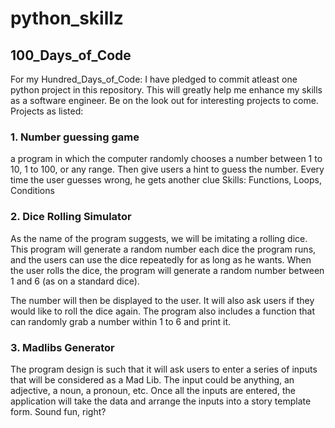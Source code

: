 <h1> python_skillz</h1>
<h2>100_Days_of_Code</h2>
<p1>For my Hundred_Days_of_Code: I have pledged to commit atleast one python project in this repository.
This will greatly help me enhance my skills as a software engineer.
Be on the look out for interesting projects to come.
Projects as listed:</p>
<h3> 1. Number guessing game </h3>
a program in which the computer randomly chooses a number between 1 to 10, 1 to 100, or any range. Then give users a hint to guess the number. Every time the user guesses wrong, he gets another clue
Skills: Functions, Loops, Conditions
<h3> 2. Dice Rolling Simulator</h3>
As the name of the program suggests, we will be imitating a rolling dice. This program will generate a random number each dice the program runs, and the users can use the dice repeatedly for as long as he wants. When the user rolls the dice, the program will generate a random number between 1 and 6 (as on a standard dice).

The number will then be displayed to the user. It will also ask users if they would like to roll the dice again. The program also includes a function that can randomly grab a number within 1 to 6 and print it.
<h3>3. Madlibs Generator</h3>
The program design is such that it will ask users to enter a series of inputs that will be considered as a Mad Lib. The input could be anything, an adjective, a noun, a pronoun, etc. Once all the inputs are entered, the application will take the data and arrange the inputs into a story template form. Sound fun, right?
